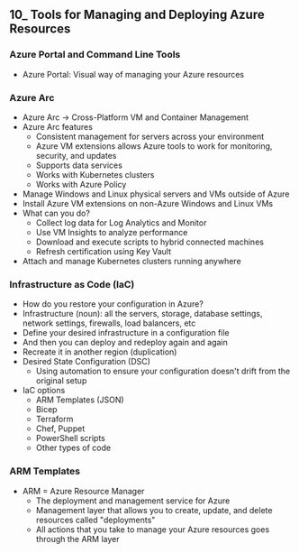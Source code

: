 ## 10_ Tools for Managing and Deploying Azure Resources

### Azure Portal and Command Line Tools
- Azure Portal: Visual way of managing your Azure resources

### Azure Arc
- Azure Arc -> Cross-Platform VM and Container Management
- Azure Arc features
  - Consistent management for servers across your environment
  - Azure VM extensions allows Azure tools to work for monitoring, security, and updates
  - Supports data services
  - Works with Kubernetes clusters
  - Works with Azure Policy
- Manage Windows and Linux physical servers and VMs outside of Azure
- Install Azure VM extensions on non-Azure Windows and Linux VMs
- What can you do?
  - Collect log data for Log Analytics and Monitor
  - Use VM Insights to analyze performance
  - Download and execute scripts to hybrid connected machines
  - Refresh certification using Key Vault
- Attach and manage Kubernetes clusters running anywhere

### Infrastructure as Code (IaC)
- How do you restore your configuration in Azure?
- Infrastructure (noun): all the servers, storage, database settings, network settings, firewalls, load balancers, etc
- Define your desired infrastructure in a configuration file
- And then you can deploy and redeploy again and again
- Recreate it in another region (duplication)
- Desired State Configuration (DSC)
  - Using automation to ensure your configuration doesn't drift from the original setup
- IaC options
  - ARM Templates (JSON)
  - Bicep
  - Terraform
  - Chef, Puppet
  - PowerShell scripts
  - Other types of code

### ARM Templates
- ARM = Azure Resource Manager
  - The deployment and management service for Azure
  - Management layer that allows you to create, update, and delete resources called "deployments"
  - All actions that you take to manage your Azure resources goes through the ARM layer